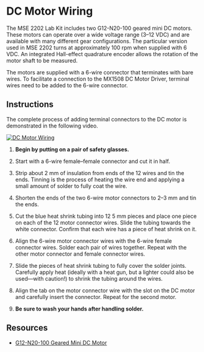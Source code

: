 # DC Motor Wiring

The MSE 2202 Lab Kit includes two G12-N20-100 geared mini DC motors. These motors can operate over a wide voltage range (3–12 VDC) and are available with many different gear configurations. The particular version used in MSE 2202 turns at approximately 100 rpm when supplied with 6 VDC. An integrated Hall-effect quadrature encoder allows the rotation of the motor shaft to be measured. 

The motors are supplied with a 6-wire connector that terminates with bare wires. To facilitate a connection to the MX1508 DC Motor Driver, terminal wires need to be added to the 6-wire connector. 

## Instructions

The complete process of adding terminal connectors to the DC motor is demonstrated in the following video.

[![DC Motor Wiring](https://img.youtube.com/vi/_F2rVxQBylk/0.jpg)](https://www.youtube.com/watch?v=_F2rVxQBylk "DC Motor Wiring")

1. **Begin by putting on a pair of safety glasses.**

2. Start with a 6-wire female–female connector and cut it in half.

3. Strip about 2 mm of insulation from ends of the 12 wires and tin the ends. Tinning is the process of heating the wire end and applying a small amount of solder to fully coat the wire.

4. Shorten the ends of the two 6-wire motor connectors to 2–3 mm and tin the ends.

5. Cut the blue heat shrink tubing into 12 5 mm pieces and place one piece on each of the 12 motor connector wires. Slide the tubing towards the white connector. Confirm that each wire has a piece of heat shrink on it. 

6. Align the 6-wire motor connector wires with the 6-wire female connector wires. Solder each pair of wires together. Repeat with the other motor connector and female connector wires.

7. Slide the pieces of heat shrink tubing to fully cover the solder joints. Carefully apply heat (ideally with a heat gun, but a lighter could also be used—with caution!) to shrink the tubing around the wires.

8. Align the tab on the motor connector wire with the slot on the DC motor and carefully insert the connector. Repeat for the second motor.

9. **Be sure to wash your hands after handling solder.**

## Resources

- [G12-N20-100 Geared Mini DC Motor](https://www.handsontec.com/dataspecs/motor_fan/GA12-N20.pdf)